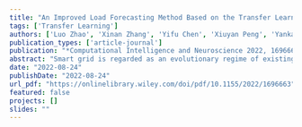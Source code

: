 ```yaml
---
title: "An Improved Load Forecasting Method Based on the Transfer Learning Structure under Cyber-Threat Condition"
tags: ['Transfer Learning']
authors: ['Luo Zhao', 'Xinan Zhang', 'Yifu Chen', 'Xiuyan Peng', 'Yankai Cao']
publication_types: ['article-journal']
publication: "*Computational Intelligence and Neuroscience 2022, 1696663*"
abstract: "Smart grid is regarded as an evolutionary regime of existing power grids. It integrates artificial intelligence and communication technologies to fundamentally improve the efficiency and reliability of power systems. One serious challenge for the smart grid is its vulnerability to cyber threats. In the event of a cyber attack, grid data may be missing; subsequently, load forecast and power planning that rely on these data cannot be processed by generation centers. To address this issue, this paper proposes a transfer learning-based framework for smart grid scheduling that is less reliant on local data while capable of delivering schedules with low operating cost. Specifically, the proposed framework contains (1) a power forecasting model based on transfer learning which can provide high quality load prediction with limited training data, (2) a novel adaptive time series prediction method with modeling time series from a covariate shift perspective that aims to train the forecasting model with a strong generalization capability, and (3) a day-ahead optimal economic power scheduling model considering a shared energy storage station."
date: "2022-08-24"
publishDate: "2022-08-24"
url_pdf: "https://onlinelibrary.wiley.com/doi/pdf/10.1155/2022/1696663"
featured: false
projects: []
slides: ""
---
```

